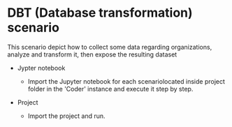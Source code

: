 # DBT (Database transformation) scenario


This scenario depict how to collect some data regarding organizations, analyze and transform it, then expose the resulting dataset

- Jypter notebook 
	- Import the Jupyter notebook for each scenariolocated inside project folder in the 'Coder' instance and execute it step by step.

- Project
	- Import the project and run.
	
	

	
	


